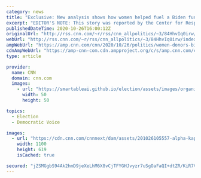 ```yaml
---
category: news
title: "Exclusive: New analysis shows how women helped fuel a Biden fundraising surge"
excerpt: "EDITOR'S NOTE: This story was reported by the Center for Responsive Politics and CNN.\n    \n"
publishedDateTime: 2020-10-26T16:00:12Z
originalUrl: "http://rss.cnn.com/~r/rss/cnn_allpolitics/~3/84HhvIq0irw/index.html"
webUrl: "http://rss.cnn.com/~r/rss/cnn_allpolitics/~3/84HhvIq0irw/index.html"
ampWebUrl: "https://amp.cnn.com/cnn/2020/10/26/politics/women-donors-biden-fundraising/index.html"
cdnAmpWebUrl: "https://amp-cnn-com.cdn.ampproject.org/c/s/amp.cnn.com/cnn/2020/10/26/politics/women-donors-biden-fundraising/index.html"
type: article

provider:
  name: CNN
  domain: cnn.com
  images:
    - url: "https://smartableai.github.io/election/assets/images/organizations/cnn.com-50x50.jpg"
      width: 50
      height: 50

topics:
  - Election
  - Democratic Voice

images:
  - url: "https://cdn.cnn.com/cnnnext/dam/assets/201026105557-alpha-kappa-alpha-harris-biden-supporters-super-tease.jpg"
    width: 1100
    height: 619
    isCached: true

secured: "jZSMGgbS94Ak2hmD9jeXeLhM6X8vCjTFYGHJvyzr7uSgOaFaQI+dtZR/KiR7VmuAhb7FjlUuFtP4GRRcAxndFkBAwpdJgT8Jvre6wv3mB7tFw3K3apuXYmajRiFD0o5FXjtOUgZ3jdOQC7gmp6Ej8SE0zLrqL5Nleus/80ZcQFfirWlZcvwIsiC7KYpolotSM09XqoPFT2iIf5CTdI84YWgkdZFB3E3D9HlyoXThjmAa3tYamfZbYV0fJmGymWDQbbBByvNCiazkzn3s3WLuZzbNuWYbWAGH+g6ucCj09+PWIX4buChKqC3fUHNb9S3FDy9SDdRym1YmMcKeVK8ysbDzgCwsEahu9MT+N6gOCcc=;YuIhBoQ4bcQ6P3An2qIfpg=="
---
```


